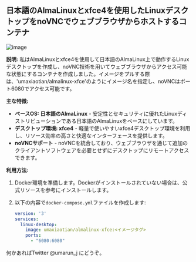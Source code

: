 
## 日本語のAlmaLinuxとxfce4を使用したLinuxデスクトップをnoVNCでウェブブラウザからホストするコンテナ
![image](https://github.com/umaxiaotian/almalinux-xfce/assets/29545778/5ea0912b-1cc1-4677-9bce-12705ff9bf69)

**説明:**
私はAlmaLinuxとxfce4を使用して日本語のAlmaLinux上で動作するLinuxデスクトップを作成し、noVNC技術を用いてウェブブラウザからアクセス可能な状態にするコンテナを作成しました。イメージをプルする際は、'umaxiaotian/almalinux-xfce'のようにイメージ名を指定し、noVNCはポート6080でアクセス可能です。

**主な特徴:**
- **ベースOS: 日本語のAlmaLinux** - 安定性とセキュリティに優れたLinuxディストリビューションである日本語のAlmaLinuxをベースにしています。
- **デスクトップ環境: xfce4** - 軽量で使いやすいxfce4デスクトップ環境を利用し、リソース効率の高さと快適なインターフェースを提供します。
- **noVNCサポート** - noVNCを統合しており、ウェブブラウザを通じて追加のクライアントソフトウェアを必要とせずにデスクトップにリモートアクセスできます。

**利用方法:**
1. Docker環境を準備します。Dockerがインストールされていない場合は、公式リソースを参考にインストールします。
2. 以下の内容で`docker-compose.yml`ファイルを作成します:

   ```yaml
   version: '3'
   services:
     linux-desktop:
       image: umaxiaotian/almalinux-xfce:<イメージタグ>
       ports:
         - "6080:6080"
   ```
何かあればTwitter @umarun_j にどうぞ。
